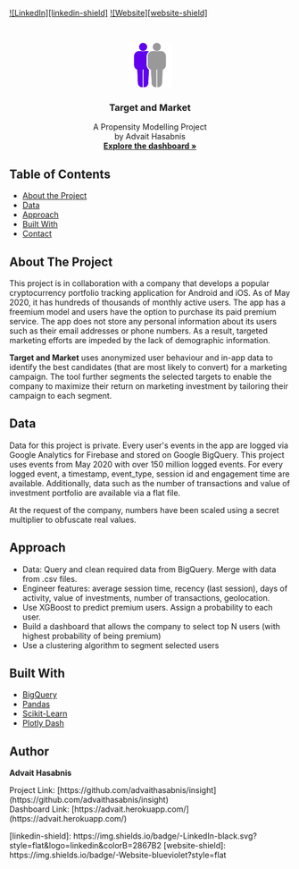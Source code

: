 [![LinkedIn][linkedin-shield]](https://www.linkedin.com/in/advaithasabnis/)
[![Website][website-shield]](https://advait.herokuapp.com/)

<br />
<p align="center">
  <a href="https://github.com/advaithasabnis/insight">
    <img src="images/logo.png" alt="Logo" width="80" height="80">
  </a>
  <h3 align="center">Target and Market</h3>

  <p align="center">
    A Propensity Modelling Project
    <br />
    by Advait Hasabnis
    <br />
    <a href="https://advait.herokuapp.com/" target="_blank"><strong>Explore the dashboard »</strong></a>
</p>



<!-- TABLE OF CONTENTS -->
## Table of Contents

* [About the Project](#about-the-project)
* [Data](#data)
* [Approach](#approach)
* [Built With](#built-with)
* [Contact](#contact)

<!-- CONTENTS -->
## About The Project

This project is in collaboration with a company that develops a popular cryptocurrency portfolio tracking application for Android and iOS. As of May 2020, it has hundreds of thousands of monthly active users. The app has a freemium model and users have the option to purchase its paid premium service. The app does not store any personal information about its users such as their email addresses or phone numbers. As a result, targeted marketing efforts are impeded by the lack of demographic information.

<b>Target and Market</b> uses anonymized user behaviour and in-app data to identify the best candidates (that are most likely to convert) for a marketing campaign. The tool further segments the selected targets to enable the company to maximize their return on marketing investment by tailoring their campaign to each segment.

<!-- DATA -->
## Data
Data for this project is private. Every user's events in the app are logged via Google Analytics for Firebase and stored on Google BigQuery. This project uses events from May 2020 with over 150 million logged events. For every logged event, a timestamp, event_type, session id and engagement time are available. Additionally, data such as the number of transactions and value of investment portfolio are available via a flat file.

At the request of the company, numbers have been scaled using a secret multiplier to obfuscate real values.

<!-- APPROACH -->
## Approach
<ul>
<li>Data: Query and clean required data from BigQuery. Merge with data from .csv files.</li>
<li>Engineer features: average session time, recency (last session), days of activity, value of investments, number of transactions, geolocation.</li>
<li>Use XGBoost to predict premium users. Assign a probability to each user.</li>
<li>Build a dashboard that allows the company to select top N users (with highest probability of being premium)</li>
<li>Use a clustering algorithm to segment selected users</li>
</ul>

<!-- TOOLS AND FRAMEWORKS -->
## Built With
* [BigQuery](https://cloud.google.com/bigquery/)
* [Pandas](https://pandas.pydata.org/)
* [Scikit-Learn](https://scikit-learn.org/stable/index.html)
* [Plotly Dash](https://plotly.com/dash/)

<!-- CONTACT -->
## Author
<p><b>Advait Hasabnis</b></p>
<p>
Project Link: [https://github.com/advaithasabnis/insight](https://github.com/advaithasabnis/insight)
<br>
Dashboard Link: [https://advait.herokuapp.com/](https://advait.herokuapp.com/)
</p>
<!-- MARKDOWN LINKS & IMAGES -->
[linkedin-shield]: https://img.shields.io/badge/-LinkedIn-black.svg?style=flat&logo=linkedin&colorB=2867B2
[website-shield]: https://img.shields.io/badge/-Website-blueviolet?style=flat